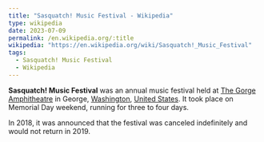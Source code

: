```yaml
---
title: "Sasquatch! Music Festival - Wikipedia"
type: wikipedia
date: 2023-07-09
permalink: /en.wikipedia.org/:title
wikipedia: "https://en.wikipedia.org/wiki/Sasquatch!_Music_Festival"
tags:
  - Sasquatch! Music Festival
  - Wikipedia
---
```

**Sasquatch! Music Festival** was an annual music festival held at [The Gorge Amphitheatre](/en.wikipedia.org/wiki/The_Gorge_Amphitheatre) in George, [Washington](/en.wikipedia.org/wiki/Washington_(state)), [United States](/en.wikipedia.org/wiki/United_States). It took place on Memorial Day weekend, running for three to four days.

In 2018, it was announced that the festival was canceled indefinitely and would not return in 2019.
